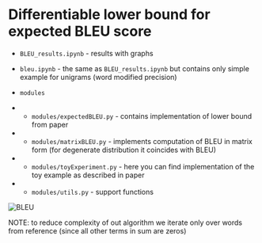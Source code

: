 # Differentiable lower bound for expected BLEU score

* ```BLEU_results.ipynb``` - results with graphs

* ``` bleu.ipynb ``` - the same as ```BLEU_results.ipynb``` but contains only simple example for unigrams (word modified precision)

* ```modules```
* * ``` modules/expectedBLEU.py ``` - contains implementation of lower bound from paper  

* * ``` modules/matrixBLEU.py ``` - implements computation of BLEU in matrix form (for degenerate distribution it coincides with  BLEU)
* * ``` modules/toyExperiment.py ``` - here you can find implementation of the toy example  as described in paper
* * ``` modules/utils.py ``` - support functions

![BLEU](https://github.com/deepmipt/expected_bleu/tree/master/images/BLEU3.png)

NOTE: to reduce complexity of out algorithm we iterate only over words from reference (since all other terms in sum are zeros)
